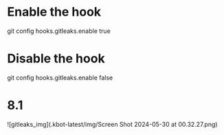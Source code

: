 # Enable the hook
git config hooks.gitleaks.enable true

# Disable the hook
git config hooks.gitleaks.enable false

# 8.1

![gitleaks_img](.kbot-latest/img/Screen Shot 2024-05-30 at 00.32.27.png)

